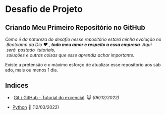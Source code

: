 # Desafio de Projeto

## Criando Meu Primeiro Repositório no GitHub

*Como é da natureza do desafio nesse repositório estará minha evolução no Bootcamp da Dio ❤️ , **todo meu amor e respeito a essa empresa**  Aqui  será  postado  tutoriais,  soluções e outras coisas que esse aprendiz achar importante.*

Existe a pretensão e o máximo esforço de atualizar esse repositório aos sábado, mais ou menos 1 dia.

## Indices

-  [Git \ GitHub - Tutorial do excencial](https://github.com/joseazev/desafio-meu-primeiro-reposit-rio-DIO/tree/main/Comandos). 😺 *(06/12/2022)* 

- [Python](https://github.com/joseazev/desafio-meu-primeiro-reposit-rio-DIO/tree/main/Python) 🐍 (12/03/2022)
